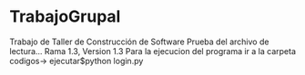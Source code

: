 # TrabajoGrupal
Trabajo de Taller de Construcción de Software
Prueba del archivo de lectura...
Rama 1.3, Version 1.3
Para la ejecucion del programa ir a la carpeta codigos-> ejecutar$python login.py
